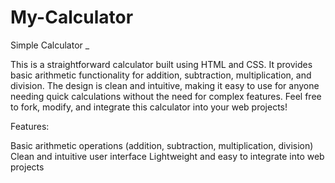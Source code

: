 # My-Calculator

Simple Calculator _

This is a straightforward calculator built using HTML and CSS. 
It provides basic arithmetic functionality for addition, subtraction,
multiplication, and division. The design is clean and intuitive, 
making it easy to use for anyone needing quick calculations without the need for complex features. 
Feel free to fork, modify, and integrate this calculator into your web projects!

Features:

Basic arithmetic operations (addition, 
subtraction, multiplication, division)
Clean and intuitive user interface
Lightweight and easy to integrate into web projects
